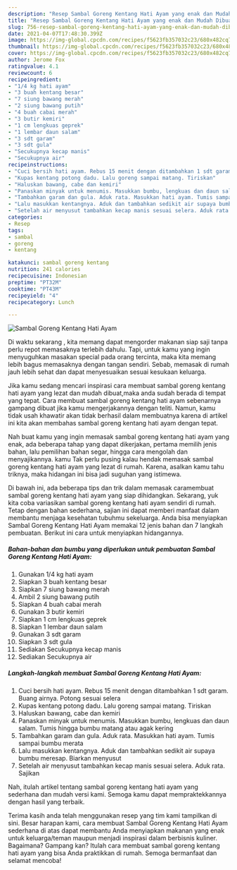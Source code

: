 ```yaml
---
description: "Resep Sambal Goreng Kentang Hati Ayam yang enak dan Mudah Dibuat"
title: "Resep Sambal Goreng Kentang Hati Ayam yang enak dan Mudah Dibuat"
slug: 756-resep-sambal-goreng-kentang-hati-ayam-yang-enak-dan-mudah-dibuat
date: 2021-04-07T17:48:30.399Z
image: https://img-global.cpcdn.com/recipes/f5623fb357032c23/680x482cq70/sambal-goreng-kentang-hati-ayam-foto-resep-utama.jpg
thumbnail: https://img-global.cpcdn.com/recipes/f5623fb357032c23/680x482cq70/sambal-goreng-kentang-hati-ayam-foto-resep-utama.jpg
cover: https://img-global.cpcdn.com/recipes/f5623fb357032c23/680x482cq70/sambal-goreng-kentang-hati-ayam-foto-resep-utama.jpg
author: Jerome Fox
ratingvalue: 4.1
reviewcount: 6
recipeingredient:
- "1/4 kg hati ayam"
- "3 buah kentang besar"
- "7 siung bawang merah"
- "2 siung bawang putih"
- "4 buah cabai merah"
- "3 butir kemiri"
- "1 cm lengkuas geprek"
- "1 lembar daun salam"
- "3 sdt garam"
- "3 sdt gula"
- "Secukupnya kecap manis"
- "Secukupnya air"
recipeinstructions:
- "Cuci bersih hati ayam. Rebus 15 menit dengan ditambahkan 1 sdt garam. Buang airnya. Potong sesuai selera"
- "Kupas kentang potong dadu. Lalu goreng sampai matang. Tiriskan"
- "Haluskan bawang, cabe dan kemiri"
- "Panaskan minyak untuk menumis. Masukkan bumbu, lengkuas dan daun salam. Tumis hingga bumbu matang atau agak kering"
- "Tambahkan garam dan gula. Aduk rata. Masukkan hati ayam. Tumis sampai bumbu merata"
- "Lalu masukkan kentangnya. Aduk dan tambahkan sedikit air supaya bumbu meresap. Biarkan menyusut"
- "Setelah air menyusut tambahkan kecap manis sesuai selera. Aduk rata. Sajikan"
categories:
- Resep
tags:
- sambal
- goreng
- kentang

katakunci: sambal goreng kentang 
nutrition: 241 calories
recipecuisine: Indonesian
preptime: "PT32M"
cooktime: "PT43M"
recipeyield: "4"
recipecategory: Lunch

---
```



![Sambal Goreng Kentang Hati Ayam](https://img-global.cpcdn.com/recipes/f5623fb357032c23/680x482cq70/sambal-goreng-kentang-hati-ayam-foto-resep-utama.jpg)

Di waktu  sekarang , kita memang dapat mengorder makanan siap saji tanpa perlu repot memasaknya terlebih dahulu. Tapi, untuk kamu yang ingin menyuguhkan masakan special pada orang tercinta, maka kita memang lebih bagus memasaknya dengan tangan sendiri. Sebab, memasak di rumah jauh lebih sehat dan dapat menyesuaikan sesuai kesukaan keluarga.

Jika kamu sedang mencari inspirasi cara membuat sambal goreng kentang hati ayam yang lezat dan mudah dibuat,maka anda sudah berada di tempat yang tepat. Cara membuat sambal goreng kentang hati ayam  sebenarnya gampang dibuat jika kamu mengerjakannya dengan teliti. Namun, kamu tidak usah khawatir akan tidak berhasil dalam membuatnya 
karena di artikel ini kita akan membahas sambal goreng kentang hati ayam dengan tepat.  



Nah buat kamu yang ingin memasak sambal goreng kentang hati ayam yang enak, ada beberapa tahap yang dapat dikerjakan, pertama memilih jenis bahan, lalu pemilihan bahan segar, hingga cara mengolah dan menyajikannya. kamu Tak perlu pusing kalau hendak memasak sambal goreng kentang hati ayam yang lezat di rumah. Karena, asalkan kamu  tahu triknya, maka hidangan ini bisa jadi suguhan yang istimewa.

Di bawah ini, ada beberapa tips dan trik dalam memasak caramembuat sambal goreng kentang hati ayam yang siap dihidangkan. Sekarang, yuk kita coba variasikan sambal goreng kentang hati ayam sendiri di rumah. Tetap dengan bahan sederhana, sajian ini dapat memberi manfaat dalam membantu menjaga kesehatan tubuhmu sekeluarga. Anda bisa menyiapkan Sambal Goreng Kentang Hati Ayam memakai 12 jenis bahan dan 7 langkah pembuatan. Berikut ini cara untuk menyiapkan hidangannya.

<!--inarticleads1-->

##### Bahan-bahan dan bumbu yang diperlukan untuk pembuatan Sambal Goreng Kentang Hati Ayam:

1. Gunakan 1/4 kg hati ayam
1. Siapkan 3 buah kentang besar
1. Siapkan 7 siung bawang merah
1. Ambil 2 siung bawang putih
1. Siapkan 4 buah cabai merah
1. Gunakan 3 butir kemiri
1. Siapkan 1 cm lengkuas geprek
1. Siapkan 1 lembar daun salam
1. Gunakan 3 sdt garam
1. Siapkan 3 sdt gula
1. Sediakan Secukupnya kecap manis
1. Sediakan Secukupnya air




<!--inarticleads2-->

##### Langkah-langkah membuat Sambal Goreng Kentang Hati Ayam:

1. Cuci bersih hati ayam. Rebus 15 menit dengan ditambahkan 1 sdt garam. Buang airnya. Potong sesuai selera
1. Kupas kentang potong dadu. Lalu goreng sampai matang. Tiriskan
1. Haluskan bawang, cabe dan kemiri
1. Panaskan minyak untuk menumis. Masukkan bumbu, lengkuas dan daun salam. Tumis hingga bumbu matang atau agak kering
1. Tambahkan garam dan gula. Aduk rata. Masukkan hati ayam. Tumis sampai bumbu merata
1. Lalu masukkan kentangnya. Aduk dan tambahkan sedikit air supaya bumbu meresap. Biarkan menyusut
1. Setelah air menyusut tambahkan kecap manis sesuai selera. Aduk rata. Sajikan




Nah, itulah artikel tentang  sambal goreng kentang hati ayam  yang sederhana dan mudah versi kami. Semoga kamu dapat mempraktekkannya dengan hasil yang terbaik. 

Terima kasih anda telah menggunakan resep yang tim kami tampilkan di sini. Besar harapan kami, cara membuat  Sambal Goreng Kentang Hati Ayam sederhana di atas dapat membantu Anda menyiapkan makanan yang enak untuk keluarga/teman maupun menjadi inspirasi dalam berbisnis kuliner. Bagaimana? Gampang kan? Itulah cara membuat sambal goreng kentang hati ayam yang bisa Anda praktikkan di rumah. Semoga bermanfaat dan selamat mencoba!

